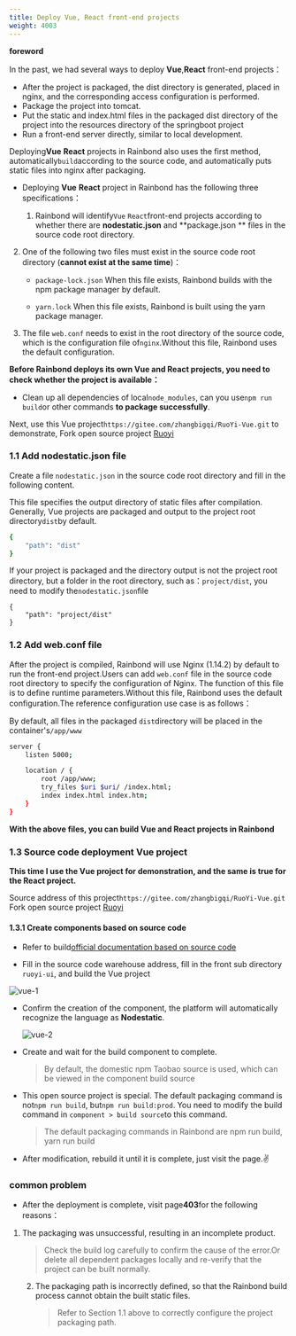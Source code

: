 ```yaml
---
title: Deploy Vue, React front-end projects
weight: 4003
---
```


**foreword**

In the past, we had several ways to deploy **Vue**,**React** front-end projects：

* After the project is packaged, the dist directory is generated, placed in nginx, and the corresponding access configuration is performed.
* Package the project into tomcat.
* Put the static and index.html files in the packaged dist directory of the project into the resources directory of the springboot project
* Run a front-end server directly, similar to local development.



Deploying**Vue** **React** projects in Rainbond also uses the first method, automatically`build`according to the source code, and automatically puts static files into nginx after packaging.

* Deploying **Vue** **React** project in Rainbond has the following three specifications：

  1. Rainbond will identify`Vue` `React`front-end projects according to whether there are **nodestatic.json** and **package.json ** files in the source code root directory.

2. One of the following two files must exist in the source code root directory (**cannot exist at the same time**)：

   - `package-lock.json` When this file exists, Rainbond builds with the npm package manager by default.

   - `yarn.lock` When this file exists, Rainbond is built using the yarn package manager.
  3. The file `web.conf` needs to exist in the root directory of the source code, which is the configuration file of`nginx`.Without this file, Rainbond uses the default configuration.



**Before Rainbond deploys its own Vue and React projects, you need to check whether the project is available：**

- Clean up all dependencies of local`node_modules`, can you use`npm run build`or other commands **to package successfully**.



Next, use this Vue project`https://gitee.com/zhangbigqi/RuoYi-Vue.git` to demonstrate, Fork open source project [Ruoyi](https://gitee.com/y_project/RuoYi-Vue.git)




### 1.1 Add nodestatic.json file

Create a file `nodestatic.json` in the source code root directory and fill in the following content.

This file specifies the output directory of static files after compilation. Generally, Vue projects are packaged and output to the project root directory`dist`by default.

```bash
{
    "path": "dist"
}
```

If your project is packaged and the directory output is not the project root directory, but a folder in the root directory, such as：`project/dist`, you need to modify the`nodestatic.json`file

```shell
{
    "path": "project/dist"
}
```

### 1.2 Add web.conf file

After the project is compiled, Rainbond will use Nginx (1.14.2) by default to run the front-end project.Users can add `web.conf` file in the source code root directory to specify the configuration of Nginx. The function of this file is to define runtime parameters.Without this file, Rainbond uses the default configuration.The reference configuration use case is as follows：

By default, all files in the packaged `dist`directory will be placed in the container's`/app/www`

```bash
server {
    listen 5000;

    location / {
        root /app/www;
        try_files $uri $uri/ /index.html;
        index index.html index.htm;
    }
}
```

**With the above files, you can build Vue and React projects in Rainbond**

### 1.3 Source code deployment Vue project

**This time I use the Vue project for demonstration, and the same is true for the React project.**

Source address of this project`https://gitee.com/zhangbigqi/RuoYi-Vue.git` Fork open source project [Ruoyi](https://gitee.com/y_project/RuoYi-Vue.git)

#### 1.3.1 Create components based on source code

* Refer to build[official documentation based on source code](/docs/use-manual/component-create/language-support/nodejs-static/)

- Fill in the source code warehouse address, fill in the front sub directory `ruoyi-ui`, and build the Vue project

![vue-1](https://static.goodrain.com/docs/practice/Vue-SpringBoot-Mysql/Vue-1.png)

- Confirm the creation of the component, the platform will automatically recognize the language as **Nodestatic**.

  ![vue-2](https://static.goodrain.com/docs/practice/Vue-SpringBoot-Mysql/Vue-2.png)

- Create and wait for the build component to complete.

  > By default, the domestic npm Taobao source is used, which can be viewed in the component build source

- This open source project is special. The default packaging command is not`npm run build`, but`npm run build:prod`. You need to modify the build command in `component > build source`to this command.

  > The default packaging commands in Rainbond are npm run build, yarn run build

* After modification, rebuild it until it is complete, just visit the page.✌️



### common problem

* After the deployment is complete, visit page**403**for the following reasons：

1. The packaging was unsuccessful, resulting in an incomplete product.

   > Check the build log carefully to confirm the cause of the error.Or delete all dependent packages locally and re-verify that the project can be built normally.

   2. The packaging path is incorrectly defined, so that the Rainbond build process cannot obtain the built static files.

      > Refer to Section 1.1 above to correctly configure the project packaging path.
